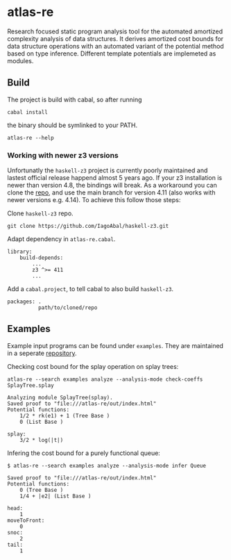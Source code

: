 # atlas-re

Research focused static program analysis tool for the automated amortized complexity analysis of data structures. It derives amortized cost bounds for data structure operations with an automated variant of the potential method based on type inference. Different template potentials are implemeted as modules.

## Build 

The project is build with cabal, so after running

```
cabal install
```

the binary should be symlinked to your PATH. 

```
atlas-re --help
```

### Working with newer z3 versions

Unfortunatly the `haskell-z3` project is currently poorly maintained and lastest official release happend almost 5 years ago. If your z3 installation is newer than version 4.8, the bindings will break. As a workaround you can clone the [repo](https://github.com/IagoAbal/haskell-z3), and use the main branch for version 4.11 (also works with newer versions e.g. 4.14). To achieve this follow those steps:

Clone `haskell-z3` repo.  
```
git clone https://github.com/IagoAbal/haskell-z3.git
```
Adapt dependency in `atlas-re.cabal`.
```
library:
	build-depends:
		...
		z3 ^>= 411
		...
```

Add a `cabal.project`, to tell cabal to also build `haskell-z3`. 
```
packages: .
          path/to/cloned/repo
```

## Examples

Example input programs can be found under `examples`. They are maintained in a seperate [repository](https://github.com/autosard/atlas-examples/tree/atlas-revisited). 

Checking cost bound for the splay operation on splay trees:

```
atlas-re --search examples analyze --analysis-mode check-coeffs SplayTree.splay

Analyzing module SplayTree(splay).
Saved proof to "file:///atlas-re/out/index.html"
Potential functions:
	1/2 * rk(e1) + 1 (Tree Base )
	0 (List Base )

splay:
	3/2 * log(|t|)
```

Infering the cost bound for a purely functional queue:

```
$ atlas-re --search examples analyze --analysis-mode infer Queue

Saved proof to "file:///atlas-re/out/index.html"
Potential functions:
	0 (Tree Base )
	1/4 + |e2| (List Base )

head:
	1
moveToFront:
	0
snoc:
	2
tail:
	1
```
